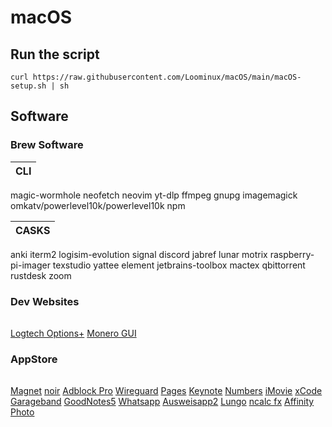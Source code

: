 # macOS

## Run the script

`curl https://raw.githubusercontent.com/Loominux/macOS/main/macOS-setup.sh | sh`

## Software

### Brew Software
|CLI|
|:---:|
magic-wormhole
neofetch
neovim
yt-dlp
ffmpeg
gnupg
imagemagick
omkatv/powerlevel10k/powerlevel10k
npm

|CASKS|
|:---:|
anki
iterm2
logisim-evolution
signal
discord
jabref
lunar
motrix
raspberry-pi-imager
texstudio
yattee
element
jetbrains-toolbox
mactex
qbittorrent
rustdesk
zoom

### Dev Websites
||
|:---:|
[Logtech Options+](https://www.logitech.com/en-us/software/logi-options-plus.html)
[Monero GUI](https://www.getmonero.org/downloads/)

### AppStore
||
|:---:|
[Magnet](https://apps.apple.com/de/app/magnet/id441258766?mt=12)
[noir](https://apps.apple.com/de/app/noir-dark-mode-for-safari/id1592917505?mt=12)
[Adblock Pro](https://apps.apple.com/de/app/adblock-pro-safari-erweiterung/id1018301773)
[Wireguard](https://apps.apple.com/de/app/wireguard/id1451685025?mt=12)
[Pages](https://apps.apple.com/de/app/pages/id409201541?mt=12)
[Keynote](https://apps.apple.com/de/app/keynote/id409183694?mt=12)
[Numbers](https://apps.apple.com/de/app/numbers/id409203825?mt=12)
[iMovie](https://apps.apple.com/de/app/imovie/id408981434?mt=12)
[xCode](https://apps.apple.com/de/app/xcode/id497799835?mt=12)
[Garageband](https://apps.apple.com/de/app/garageband/id682658836?mt=12)
[GoodNotes5](https://apps.apple.com/de/app/goodnotes-5/id1444383602)
[Whatsapp](https://apps.apple.com/de/app/whatsapp-desktop/id1147396723?mt=12)
[Ausweisapp2](https://apps.apple.com/de/app/ausweisapp2/id948660805)
[Lungo](https://apps.apple.com/de/app/lungo/id1263070803?mt=12)
[ncalc fx](https://apps.apple.com/de/app/ncalc-taschenrechner-plus/id1449106995)
[Affinity Photo](https://apps.apple.com/de/app/affinity-photo/id824183456?mt=12)
